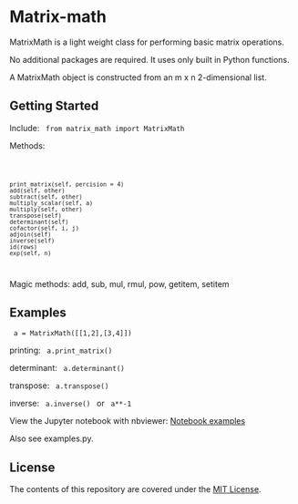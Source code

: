 # Matrix-math
MatrixMath is a light weight class for performing basic matrix operations.

No additional packages are required. It uses only built in Python functions.

A MatrixMath object is constructed from an m x n 2-dimensional list.


## Getting Started
Include:
<code> from matrix_math import MatrixMath </code>

Methods:

<code>   

    print_matrix(self, percision = 4)  
    add(self, other)  
    subtract(self, other)  
    multiply_scalar(self, a)  
    multiply(self, other)  
    transpose(self)  
    determinant(self)  
    cofactor(self, i, j)  
    adjoin(self)  
    inverse(self)  
    id(rows)  
    exp(self, n)
    
</code>    

Magic methods:
  add, sub, mul, rmul, pow, getitem, setitem

## Examples
<code> a = MatrixMath([[1,2],[3,4]]) </code>

printing: <code> a.print_matrix() </code>

determinant: <code> a.determinant() </code>

transpose: <code> a.transpose() </code>

inverse: <code> a.inverse() </code> or <code> a**-1 </code>

</code>

View the Jupyter notebook with nbviewer:
[Notebook examples](https://nbviewer.jupyter.org/github/KathrynDH/MyMatrix/blob/main/MatrixMathExamples.ipynb)

Also see examples.py.

## License
The contents of this repository are covered under the [MIT License](LICENSE).
